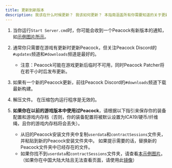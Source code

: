 ```yaml
---
title: 更新到新版本
description: 我该在什么时候更新？ 我该如何更新？ 本指南涵盖所有你需要知道的关于更新的内容。
---
```


1. 当你运行`Start Server.cmd`时，你可能会收到一个Peacock有新版本的通知，如[示例图片所示](https://i.ibb.co/NtGMJjN/peacock-out-of-date.png)。
2. 通常你只需要在游戏有更新时更新Peacock，但关注Peacock Discord的`#updates`频道和`#downloads`频道是最好的。
    - 注意：Peacock可能在游戏更新后临时不可用，同时Peacock Patcher将在若干小时后发布更新。
3. 如果有一个新的Peacock更新，前往Peacock Discord的`#downloads`频道下载最新构建。
4. 解压文件。 在压缩包内运行程序是无效的。
5. **如果你在以前的游戏版本中使用过Peacock**，请根据以下指引来保存你的装备配置和游戏内存档（否则，你的装备配置将被默认设置为ICA19/硬币/纤维绳，且你的游戏内存档将会丢失）。

    - 从旧的Peacock安装文件夹中复制`userdata`和`contractSessions`文件夹，并粘贴到新的Peacock安装文件夹中。 如果提示需要的话，替换新的Peacock文件夹中已经存在的文件。
    - 如果你找不到`userdata`和`contractSessions`文件夹，请查看[本示例图片](https://media.discordapp.net/attachments/833505136290299935/991070487654334464/unknown.png)。（如果你在中国大陆大陆且无法查看页面，请使用此[镜像](https://i.postimg.cc/ZrsT6ZC4/update.png)）
